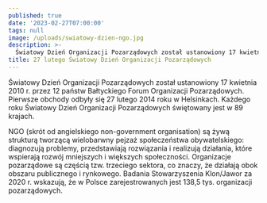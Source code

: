 ```yaml
---
published: true
date: '2023-02-27T07:00:00'
tags: null
image: /uploads/swiatowy-dzien-ngo.jpg
description: >-
  Światowy Dzień Organizacji Pozarządowych został ustanowiony 17 kwietnia 2010 r. przez 12 państw Bałtyckiego Forum Organizacji Pozarządowych. 
title: 27 lutego Światowy Dzień Organizacji Pozarządowych
---
```


Światowy Dzień Organizacji Pozarządowych został ustanowiony 17 kwietnia 2010 r. przez 12 państw Bałtyckiego Forum Organizacji Pozarządowych. Pierwsze obchody odbyły się 27 lutego 2014 roku w Helsinkach. Każdego roku Światowy Dzień Organizacji Pozarządowych świętowany jest w 89 krajach.

NGO (skrót od angielskiego non-government organisation) są żywą strukturą tworzącą wielobarwny pejzaż społeczeństwa obywatelskiego: diagnozują problemy, przedstawiają rozwiązania i realizują działania, które wspierają rozwój mniejszych i większych społeczności. Organizacje pozarządowe są częścią tzw. trzeciego sektora, co znaczy, że działają obok obszaru publicznego i rynkowego. Badania Stowarzyszenia Klon/Jawor za 2020 r. wskazują, że w Polsce zarejestrowanych jest 138,5 tys. organizacji pozarządowych.
